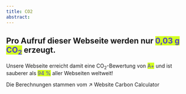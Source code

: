 ```yaml
---
title: CO2
abstract:
---
```


<script>
    import Div from '$lib/components/Div.svelte';
    import LinkNewTab from '$lib/components/LinkNewTab.svelte';
</script>

## Pro Aufruf dieser Webseite werden nur <mark style="background-color: #d2ff20; color: #4f40ce;">0,03 g CO<sub>2</sub></mark> erzeugt.

Unsere Webseite erreicht damit eine CO<sub>2</sub>-Bewertung von <mark style="background-color: #d2ff20; color: #4f40ce;">A+</mark> und ist sauberer als <mark style="background-color: #d2ff20; color: #4f40ce;">94 %</mark> aller Webseiten weltweit!

Die Berechnungen stammen vom ↗ <LinkNewTab href="https://www.websitecarbon.com/">Website Carbon Calculator</LinkNewTab>

<!-- <Div id="wcb" class="carbonbadge"></Div> -->
<!-- <script src="https://unpkg.com/website-carbon-badges@1.1.3/b.min.js" defer></script> -->
